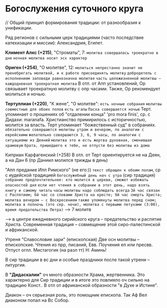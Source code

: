 # Богослужения суточного круга

// Общий принцип формирования традиции: от разнообразия к унификации.

Ряд регионов с сильными церк традициями (часто последствие катехизации и миссии): Александрия, Египет.

**Климент Алкс (+215)**, "Строматы", 7:
`молитва совершалась троекратно в дне`
`ночная молитва носит эсх характер`


**Ориген (+254)**, "О молитве", 12:
`молиться непрестанно значит не пренебрегать молитвой, и к работе присоединять молитву`
`добродетель с исполнением заповеди равнозначна молитве`
`часть целожизненной молитвы – каждодневная троекратная молитва`
В отл. от Апп установлений, Ор связывает троекратную молитву с опр часами.
Также, Ор рекомендует молиться и ночью.


**Тертуллиан (+220)**, "К жене", "О молитве":
`есть ночные собрания`
`молитвы совместные для обоих полов`
`есть агапы`
`Пасха совершается ночью`
Терт. упоминает о прошениях об "отдалении конца" 'pro mora finis', ср. с Дидахи: maranafa.
Христианство примирилось с историчностью, молится за власть.
Терт упоминает "божественный суд" в собраниях.
`обязательно совершаются молитвы утром и вечером, по аналогии с еврейскими`
`желательно совершаются 3, 6, 9 часы, по аналогии с ситуациями из Деяний`
`молитва это и есть жертва духовная, сменившая храмовую`
`брата, пришедшего к тебе, не отпусти без молитвы из дома`


Киприан Карфагенский (+258)
В отл. от Терт ориентируется не на Деян, а на Дан 6 (пр Даниил молился трижды в день)

"Апп предание Ипп Римского" (не его:))
`текст обращен к обоим полам`, ср с иудейской традицией
`богослужебный день нач с утра` (сир традиция)
`собрание предпочтительнее: кто молится в церкви, сможет избежать опасностей дня`
`если нет чтения в собрании в этот день, надо взять книгу и самому читать`
`часы молитвы надо соблюдать всегда`
`3й час связан с Распятием; 6й час со словами Христа на кресте; 9й час смерть Христа; молитва вечером – с Воскресением`
`также упомянуты молитва перед сном; молитва в полночь (это сер. ночи), молитва с первыми петухами (3:00), время предательства Петра)`
--> 7 молитв

--> в центре ежедневного сирийского круга – предательство и распятие Христа.
Современная традиция – совмещение этой сиро-палестинской и африканской.

Утреня "Славословие зари" (епископская)
Две осн молитвы – епископские.
Чтения из прр, писаний, Евв.
Поучения еп или пресвв.
Отпуст оглл.
Мистагогия (на разл тт)
Н: Аминь!

В сир традиции в вс дни и особые праздники после такой утрени – литургия.

В **"Дидаскалии"** оч много образности Храма, жертвенника.
Это характерно для Сир традиции и в итоге это повлияло оч сильно на традицию Конст..
В отл от африканской образности "в Духе и Истине".

Диакон – оч серьезная роль, это помощник епископа.
Так Аф Вел диаконом попал на Вс Собор.



